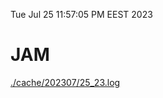 Tue Jul 25 11:57:05 PM EEST 2023
# JAM
<a href='./cache/202307/25_23.log'>./cache/202307/25_23.log</a>
